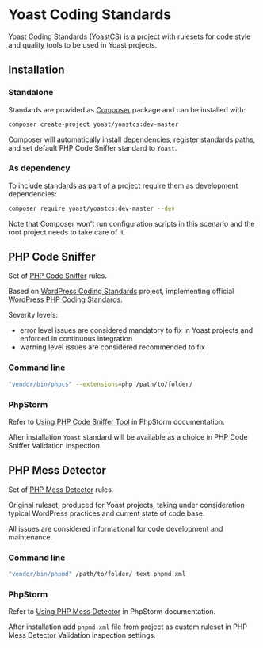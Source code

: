 # Yoast Coding Standards

Yoast Coding Standards (YoastCS) is a project with rulesets for code style and quality tools to be used in Yoast projects.

## Installation

### Standalone

Standards are provided as [Composer](https://getcomposer.org/) package and can be installed with:

```bash
composer create-project yoast/yoastcs:dev-master
```

Composer will automatically install dependencies, register standards paths, and set default PHP Code Sniffer standard to `Yoast`.

### As dependency

To include standards as part of a project require them as development dependencies:

```bash
composer require yoast/yoastcs:dev-master --dev
```

Note that Composer won't run configuration scripts in this scenario and the root project needs to take care of it.

## PHP Code Sniffer

Set of [PHP Code Sniffer](https://github.com/squizlabs/PHP_CodeSniffer) rules.

Based on [WordPress Coding Standards](https://github.com/WordPress-Coding-Standards/WordPress-Coding-Standards) project, implementing official [WordPress PHP Coding Standards](https://make.wordpress.org/core/handbook/coding-standards/php/).

Severity levels:

 - error level issues are considered mandatory to fix in Yoast projects and enforced in continuous integration
 - warning level issues are considered recommended to fix

### Command line

```bash
"vendor/bin/phpcs" --extensions=php /path/to/folder/
```

### PhpStorm

Refer to [Using PHP Code Sniffer Tool](https://www.jetbrains.com/phpstorm/help/using-php-code-sniffer-tool.html) in PhpStorm documentation.

After installation `Yoast` standard will be available as a choice in PHP Code Sniffer Validation inspection.

## PHP Mess Detector

Set of [PHP Mess Detector](http://phpmd.org/) rules.

Original ruleset, produced for Yoast projects, taking under consideration typical WordPress practices and current state of code base.

All issues are considered informational for code development and maintenance.

### Command line

```bash
"vendor/bin/phpmd" /path/to/folder/ text phpmd.xml
```

### PhpStorm

Refer to [Using PHP Mess Detector](https://www.jetbrains.com/phpstorm/help/using-php-mess-detector.html) in PhpStorm documentation.

After installation add `phpmd.xml` file from project as custom ruleset in PHP Mess Detector Validation inspection settings.